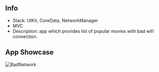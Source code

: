 ## Info
- Stack: UIKit, CoreData, NetworkManager
- MVC
- Description: app which provides list of popular movies with bad wifi connection.

## App Showcase 

![BadNetwork](https://user-images.githubusercontent.com/108945278/189945128-65d078a3-6689-434a-a32d-b36c177fdacf.gif)
